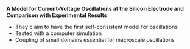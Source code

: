 
**A Model for Current-Voltage Oscillations at the Silicon Electrode and Comparison with Experimental Results**

* They claim to have the first self-consistent model for oscillations
* Tested with a computer simulation
* Coupling of small domains essential for macroscale oscillations